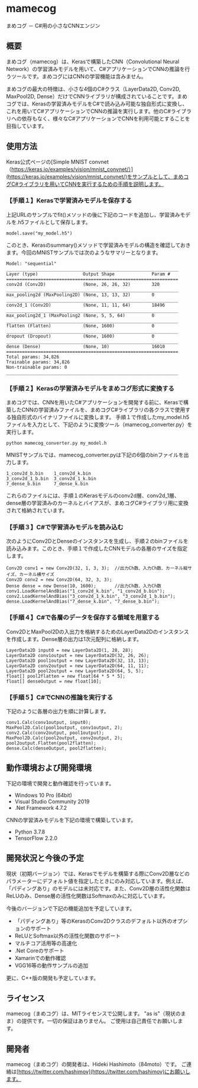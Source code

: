 # mamecog

まめコグ － C#用の小さなCNNエンジン

## 概要

まめコグ（mamecog）は、Kerasで構築したCNN（Convolutional Neural Network）の学習済みモデルを用いて、C#アプリケーションでCNNの推論を行うツールです。まめコグにはCNNの学習機能は含みません。

まめコグの最大の特徴は、小さな4個のC#クラス（LayerData2D, Conv2D, MaxPool2D, Dense）だけでCNNライブラリが構成されていることです。まめコグでは、Kerasの学習済みモデルをC#で読み込み可能な独自形式に変換し、これを用いてC#アプリケーションでCNNの推論を実行します。他のC#ライブラリへの依存もなく、様々なC#アプリケーションでCNNを利用可能とすることを目指しています。

## 使用方法

Keras公式ページの[Simple MNIST convnet（https://keras.io/examples/vision/mnist_convnet/）](https://keras.io/examples/vision/mnist_convnet/)をサンプルとして、まめコグC#ライブラリを用いてCNNを実行するための手順を説明します。

### 【手順１】Kerasで学習済みモデルを保存する

上記URLのサンプルでfit()メソッドの後に下記のコードを追加し、学習済みモデルを.h5ファイルとして保存します。

```
model.save("my_model.h5")
```

このとき、Kerasのsummary()メソッドで学習済みモデルの構造を確認しておきます。今回のMNISTサンプルでは次のようなサマリーとなります。

```
Model: "sequential"
_________________________________________________________________
Layer (type)                 Output Shape              Param #   
=================================================================
conv2d (Conv2D)              (None, 26, 26, 32)        320       
_________________________________________________________________
max_pooling2d (MaxPooling2D) (None, 13, 13, 32)        0         
_________________________________________________________________
conv2d_1 (Conv2D)            (None, 11, 11, 64)        18496     
_________________________________________________________________
max_pooling2d_1 (MaxPooling2 (None, 5, 5, 64)          0         
_________________________________________________________________
flatten (Flatten)            (None, 1600)              0         
_________________________________________________________________
dropout (Dropout)            (None, 1600)              0         
_________________________________________________________________
dense (Dense)                (None, 10)                16010     
=================================================================
Total params: 34,826
Trainable params: 34,826
Non-trainable params: 0
_________________________________________________________________
```

### 【手順２】Kerasの学習済みモデルをまめコグ形式に変換する

まめコグでは、CNNを用いたC#アプリケーションを開発する前に、Kerasで構築したCNNの学習済みファイルを、まめコグC#ライブラリの各クラスで使用する独自形式のバイナリファイルに変換します。
手順１で作成したmy_model.h5ファイルを入力として、下記のように変換ツール（mamecog_converter.py）を実行します。

```
python mamecog_converter.py my_model.h
```

MNISTサンプルでは、mamecog_converter.pyは下記の6個のbinファイルを出力します。

```
1_conv2d_b.bin    1_conv2d_k.bin
3_conv2d_1_b.bin  3_conv2d_1_k.bin
7_dense_b.bin     7_dense_k.bin
```

これらのファイルには、手順１のKerasモデルのconv2d層、conv2d_1層、dense層の学習済みのカーネルとバイアスが、まめコグC#ライブラリ用に変換されて格納されています。

### 【手順３】C#で学習済みモデルを読み込む

次のようにConv2DとDenseのインスタンスを生成し、手順２のbinファイルを読み込みます。このとき、手順１で作成したCNNモデルの各層のサイズを指定します。

```
Conv2D conv1 = new Conv2D(32, 1, 3, 3);  //出力Ch数、入力Ch数、カーネル縦サイズ、カーネル横サイズ
Conv2D conv2 = new Conv2D(64, 32, 3, 3);
Dense dense = new Dense(10, 1600);       //出力Ch数、入力Ch数
conv1.LoadKernelAndBias("1_conv2d_k.bin", "1_conv2d_b.bin");
conv2.LoadKernelAndBias("3_conv2d_1_k.bin", "3_conv2d_1_b.bin");
dense.LoadKernelAndBias("7_dense_k.bin", "7_dense_b.bin");
```

### 【手順４】C#で各層のデータを保存する領域を用意する

Conv2DとMaxPool2Dの入出力を格納するためのLayerData2Dのインスタンスを作成します。Dense層の出力は1次元配列に格納します。

```
LayerData2D input0 = new LayerData2D(1, 28, 28);
LayerData2D conv1output = new LayerData2D(32, 26, 26);
LayerData2D pool1output = new LayerData2D(32, 13, 13);
LayerData2D conv2output = new LayerData2D(64, 11, 11);
LayerData2D pool2output = new LayerData2D(64, 5, 5);
float[] pool2flatten = new float[64 * 5 * 5];
float[] denseOutput = new float[10];
```

### 【手順５】C#でCNNの推論を実行する

下記のように各層の出力を順に計算します。

```
conv1.Calc(conv1output, input0);
MaxPool2D.Calc(pool1output, conv1output, 2);
conv2.Calc(conv2output, pool1output);
MaxPool2D.Calc(pool2output, conv2output, 2);
pool2output.Flatten(pool2flatten);
dense.Calc(denseOutput, pool2flatten);
```

## 動作環境および開発環境

下記の環境で開発と動作確認を行っています。
- Windows 10 Pro (64bit)
- Visual Studio Community 2019
- .Net Framework 4.7.2

CNNの学習済みモデルを下記の環境で構築しています。
- Python 3.7.8
- TensorFlow 2.2.0

## 開発状況と今後の予定

現状（初期バージョン）では、Kerasでモデルを構築する際にConv2D層などのパラメーターにデフォルト値を指定したときにのみ対応しています。例えば、「パディングあり」のモデルには未対応です。また、Conv2D層の活性化関数はReLUのみ、Dense層の活性化関数はSoftmaxのみに対応しています。

今後のバージョンで下記の機能追加を予定しています。
- 「パディングあり」等のKerasのConv2Dクラスのデフォルト以外のオプションのサポート
- ReLUとSoftmax以外の活性化関数のサポート
- マルチコア活用等の高速化
- .Net Coreのサポート
- Xamarinでの動作確認
- VGG16等の動作サンプルの追加

更に、C++版の開発も予定しています。

## ライセンス

mamecog（まめコグ）は、MITライセンスで公開します。
"as is"（現状のまま）の提供です。一切の保証はありません。
ご使用は自己責任でお願いします。

## 開発者

mamecog（まめコグ）の開発者は、Hideki Hashimoto（84moto）です。
ご連絡は[https://twitter.com/hashimov](https://twitter.com/hashimov)にお願いします。

